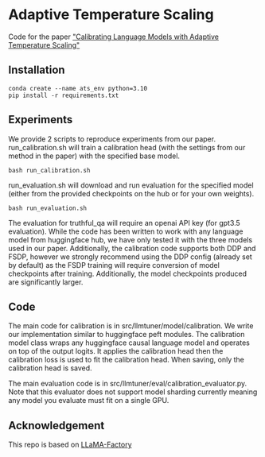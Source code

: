 # Adaptive Temperature Scaling
Code for the paper ["Calibrating Language Models with Adaptive Temperature Scaling"]()

## Installation
```
conda create --name ats_env python=3.10
pip install -r requirements.txt
```
## Experiments
We provide 2 scripts to reproduce experiments from our paper.
run_calibration.sh will train a calibration head (with the settings from our method in the paper) with the specified base model.
```
bash run_calibration.sh
```
run_evaluation.sh will download and run evaluation for the specified model (either from the provided checkpoints on the hub or for your own weights).
```
bash run_evaluation.sh
```

The evaluation for truthful_qa will require an openai API key (for gpt3.5 evaluation).
While the code has been written to work with any language model from huggingface hub, we have only tested it with the three models used in our paper.
Additionally, the calibration code supports both DDP and FSDP, however we strongly recommend using the DDP config (already set by default) as
the FSDP training will require conversion of model checkpoints after training. Additionally, the model checkpoints produced are significantly larger.

## Code
The main code for calibration is in src/llmtuner/model/calibration. We write our implementation similar to huggingface peft modules. The calibration
model class wraps any huggingface causal language model and operates on top of the output logits. It applies the calibration head then the
calibration loss is used to fit the calibration head. When saving, only the calibration head is saved.

The main evaluation code is in src/llmtuner/eval/calibration_evaluator.py. Note that this evaluator does not support model sharding currently
meaning any model you evaluate must fit on a single GPU.

## Acknowledgement
This repo is based on [LLaMA-Factory](https://github.com/hiyouga/LLaMA-Factory)
